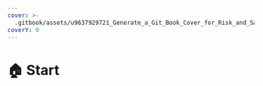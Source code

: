 ```yaml
---
cover: >-
  .gitbook/assets/u9637929721_Generate_a_Git_Book_Cover_for_Risk_and_Saefty._--ar_209d656b-2e4a-410b-86c3-b160ebafd0b3.png
coverY: 0
---
```


# 🏠 Start

